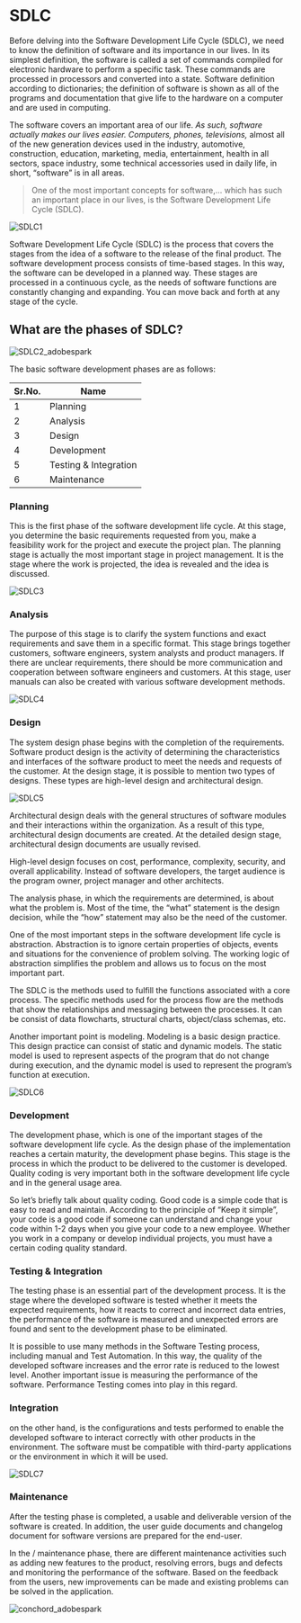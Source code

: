 # SDLC


Before delving into the Software Development Life Cycle (SDLC), we need to know the definition of software and its importance in our lives. In its simplest definition, the software is called a set of commands compiled for electronic hardware to perform a specific task. These commands are processed in processors and converted into a state. Software definition according to dictionaries; the definition of software is shown as all of the programs and documentation that give life to the hardware on a computer and are used in computing.

The software covers an important area of our life. _As such, software actually makes our lives easier. Computers, phones, televisions,_ almost all of the new generation devices used in the industry, automotive, construction, education, marketing, media, entertainment, health in all sectors, space industry, some technical accessories used in daily life, in short, “software” is in all areas.

>One of the most important concepts for software,...
 which has such an important place in our lives, is the Software Development Life Cycle (SDLC).
 
 
 ![SDLC1](https://user-images.githubusercontent.com/87574534/132812202-ad374306-8b61-4d9d-9506-79e87c4edb1f.png)
 
 
 
 Software Development Life Cycle (SDLC) is the process that covers the stages from the idea of a software to the release of the final product. The software development process consists of time-based stages. In this way, the software can be developed in a planned way. These stages are processed in a continuous cycle, as the needs of software functions are constantly changing and expanding. You can move back and forth at any stage of the cycle.
 
 
 ## What are the phases of SDLC?
 
 

![SDLC2_adobespark](https://user-images.githubusercontent.com/87574534/133106795-eae6ef8a-c234-4ae8-a6f6-a9c8a0bd0762.png)

 
 
 The basic software development phases are as follows:

|Sr.No.|Name|
|-|-|
|1 | Planning |
|2|Analysis|
|3|Design|
|4|Development|
|5|Testing & Integration|
|6|Maintenance|




### Planning
This is the first phase of the software development life cycle. At this stage, you determine the basic requirements requested from you, make a feasibility work for the project and execute the project plan. The planning stage is actually the most important stage in project management. It is the stage where the work is projected, the idea is revealed and the idea is discussed.


![SDLC3](https://user-images.githubusercontent.com/87574534/132816500-ee3b6e4d-aba6-4bc1-b072-c4539b3ee752.png)



### Analysis
The purpose of this stage is to clarify the system functions and exact requirements and save them in a specific format. This stage brings together customers, software engineers, system analysts and product managers. If there are unclear requirements, there should be more communication and cooperation between software engineers and customers. At this stage, user manuals can also be created with various software development methods.


![SDLC4](https://user-images.githubusercontent.com/87574534/132817240-5ef80733-ce6f-4701-a6ea-2f3434af590a.png)




### Design
The system design phase begins with the completion of the requirements. Software product design is the activity of determining the characteristics and interfaces of the software product to meet the needs and requests of the customer. At the design stage, it is possible to mention two types of designs. These types are high-level design and architectural design.




![SDLC5](https://user-images.githubusercontent.com/87574534/132817523-eb0b5d0f-7e0b-4326-be8b-e770b58941be.png)



Architectural design deals with the general structures of software modules and their interactions within the organization. As a result of this type, architectural design documents are created. At the detailed design stage, architectural design documents are usually revised.

High-level design focuses on cost, performance, complexity, security, and overall applicability. Instead of software developers, the target audience is the program owner, project manager and other architects.


The analysis phase, in which the requirements are determined, is about what the problem is. Most of the time, the “what” statement is the design decision, while the “how” statement may also be the need of the customer.

One of the most important steps in the software development life cycle is abstraction. Abstraction is to ignore certain properties of objects, events and situations for the convenience of problem solving. The working logic of abstraction simplifies the problem and allows us to focus on the most important part.

The SDLC is the methods used to fulfill the functions associated with a core process. The specific methods used for the process flow are the methods that show the relationships and messaging between the processes. It can be consist of data flowcharts, structural charts, object/class schemas, etc.

Another important point is modeling. Modeling is a basic design practice. This design practice can consist of static and dynamic models. The static model is used to represent aspects of the program that do not change during execution, and the dynamic model is used to represent the program’s function at execution.


![SDLC6](https://user-images.githubusercontent.com/87574534/132817698-596fab72-60d1-4110-a755-2d24f428166d.png)


### Development
The development phase, which is one of the important stages of the software development life cycle. As the design phase of the implementation reaches a certain maturity, the development phase begins. This stage is the process in which the product to be delivered to the customer is developed. Quality coding is very important both in the software development life cycle and in the general usage area.


So let’s briefly talk about quality coding. Good code is a simple code that is easy to read and maintain. According to the principle of “Keep it simple”, your code is a good code if someone can understand and change your code within 1-2 days when you give your code to a new employee. Whether you work in a company or develop individual projects, you must have a certain coding quality standard.

### Testing & Integration
The testing phase is an essential part of the development process. It is the stage where the developed software is tested whether it meets the expected requirements, how it reacts to correct and incorrect data entries, the performance of the software is measured and unexpected errors are found and sent to the development phase to be eliminated.

It is possible to use many methods in the Software Testing process, including manual and Test Automation. In this way, the quality of the developed software increases and the error rate is reduced to the lowest level. Another important issue is measuring the performance of the software. Performance Testing comes into play in this regard.


### Integration
on the other hand, is the configurations and tests performed to enable the developed software to interact correctly with other products in the environment. The software must be compatible with third-party applications or the environment in which it will be used.



![SDLC7](https://user-images.githubusercontent.com/87574534/132817885-0f0a21ce-905b-4c62-8cda-e7cbd03ef9bc.png)

### Maintenance
After the testing phase is completed, a usable and deliverable version of the software is created. In addition, the user guide documents and changelog document for software versions are prepared for the end-user.


In the / maintenance phase, there are different maintenance activities such as adding new features to the product, resolving errors, bugs and defects and monitoring the performance of the software. Based on the feedback from the users, new improvements can be made and existing problems can be solved in the application.

![conchord_adobespark](https://user-images.githubusercontent.com/87574534/133105446-b5a4c91d-bda7-4f85-9e09-05d49dbc52a6.png)

